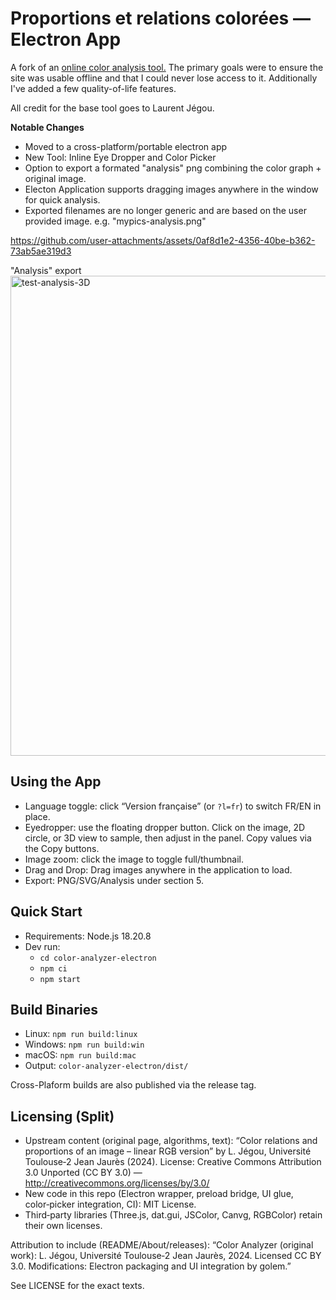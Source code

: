 # Proportions et relations colorées — Electron App

A fork of an [online color analysis tool.](https://www.geotests.net/couleurs/v2/) The primary goals were to ensure the site was usable offline and that I could never lose access to it. Additionally I've added a few quality-of-life features. 

All credit for the base tool goes to Laurent Jégou.

**Notable Changes**

- Moved to a cross-platform/portable electron app
- New Tool: Inline Eye Dropper and Color Picker 
- Option to export a formated "analysis" png combining the color graph + original image.
- Electon Application supports dragging images anywhere in the window for quick analysis. 
- Exported filenames are no longer generic and are based on the user provided image. e.g. "mypics-analysis.png"

https://github.com/user-attachments/assets/0af8d1e2-4356-40be-b362-73ab5ae319d3

"Analysis" export
<img width="2388" height="768" alt="test-analysis-3D" src="https://github.com/user-attachments/assets/03a15f85-4242-45d4-9252-526383a9566a" />

## Using the App
- Language toggle: click “Version française” (or `?l=fr`) to switch FR/EN in place.
- Eyedropper: use the floating dropper button. Click on the image, 2D circle, or 3D view to sample, then adjust in the panel. Copy values via the Copy buttons.
- Image zoom: click the image to toggle full/thumbnail.
- Drag and Drop: Drag images anywhere in the application to load. 
- Export: PNG/SVG/Analysis under section 5.

## Quick Start
- Requirements: Node.js 18.20.8
- Dev run: 
  - `cd color-analyzer-electron`
  - `npm ci`
  - `npm start`

## Build Binaries
- Linux: `npm run build:linux`
- Windows: `npm run build:win`
- macOS: `npm run build:mac`
- Output: `color-analyzer-electron/dist/`

Cross-Plaform builds are also published via the release tag. 

## Licensing (Split)
- Upstream content (original page, algorithms, text): “Color relations and proportions of an image – linear RGB version” by L. Jégou, Université Toulouse‑2 Jean Jaurès (2024). License: Creative Commons Attribution 3.0 Unported (CC BY 3.0) — http://creativecommons.org/licenses/by/3.0/
- New code in this repo (Electron wrapper, preload bridge, UI glue, color‑picker integration, CI): MIT License.
- Third‑party libraries (Three.js, dat.gui, JSColor, Canvg, RGBColor) retain their own licenses.

Attribution to include (README/About/releases):
“Color Analyzer (original work): L. Jégou, Université Toulouse‑2 Jean Jaurès, 2024. Licensed CC BY 3.0. Modifications: Electron packaging and UI integration by golem.”

See LICENSE for the exact texts.
